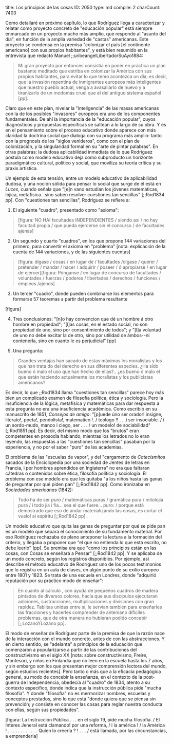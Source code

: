title:          Los principios de las cosas
ID:             2050
type:           md
compile:        2
charCount:      7403


Como detallaré en próximo capítulo, lo que Rodríguez llega a caracterizar y relatar como proyecto concreto de "educación popular" está siempre enmarcado en un proyecto mucho más amplio, que responde al "asunto del día", en función de la amplia variedad de "castas" americanas. Este proyecto se condensa en la premisa "colonizar el país [el continente americano] con sus propios habitantes", y está bien resumido en la entrevista que redactó Manuel ;;uribeangelLibertadorSuAyo1884:

> Mi gran proyecto por entonces consistía en poner en práctica un plan bastante meditado que estriba en colonizar la América con sus propios habitantes, para evitar lo que temo acontezca un día; es decir, que la invasión repentina de inmigrantes europeos más inteligentes que nuestro pueblo actual, venga a avasallarlo de nuevo y a tiranizarlo de un modomás cruel que el del antiguo sistema español [pp].

Claro que en este plan, nivelar la "inteligencia" de las masas americanas con la de los posibles "invasores" europeos era uno de los componentes fundamentales. De ahí la importancia de la "educación popular", cuyos diagnósticos y propuestas específicas se saltean a lo largo de su obra. Y es en el pensamiento sobre el proceso educativo donde aparece con más claridad la doctrina social que dialoga con su programa más amplio: tanto con la prognosis de los "siglos venideros", como con el plan de colonización, y la singularidad formal en su "arte de pintar palabras". En otras palabras: la dudosa aplicabilidad inmediata de lo que Rodríguez postula como  modelo educativo deja como subproducto un horizonte paradigmático cultural, político y social, que moviliza su teoría crítica y su praxis artística.

Un ejemplo de esta tensión, entre un modelo educativo de aplicabilidad dudosa, y una noción sólida para pensar lo social que surge de él está en *Luces*, cuando señala que "[e]n vano estudian los jóvenes matemáticas, lójica, metafisica.. sino saben resolver cuestiones tan sencillas" [;;Rod1834 pp]. Con "cuestiones tan sencillas", Rodríguez se refiere a:

1) El siguiente "cuadro", presentado como "axioma":

> [figura: NO HAI facultades INDEPENDIENTES / siendo así / no hay facultad propia / que pueda ejercerse sin el concurso / de facultades ajenas]

2)   Un segundo y cuarto "cuadros", en los que propone 144 variaciones del primero, para convertir el axioma en "problema" [nota:  explicación de la cuenta de 144 variaciones, y de las siguientes cuentas]

> [figura: dígase / cosas / en lugar de / facultades /digase / querer / pretender / mandar / hacer / adquirir / poseer / ó apropiarse / en lugar de ejercer][figura: Pónganse / en lugar de concurso de facultades / voluntades / fuerzas / poderes / libertades / derechos / funciones / empleos /ajenos]

3)   Un tercer "cuadro", donde pueden combinarse los elementos para formarse 57 teoremas a partir del problema resultante

[figura]

4) Tres conclusiones: "[n]o hay convencion que dé un hombre á otro hombre en propiedad"; "[l]as cosas, en el estado social, no son propiedad de uno, sino por consentimiento de todos"; y "[l]a voluntad de uno no debe excitar la de otro, sino por utilidad de ámbos--ni contenerla, sino en cuanto le es perjudicial" [pp]

5) Una pregunta: 

>Grandes ventajas han sacado de estas máximas los moralistas y los que han trata do del derecho en sus diferentes especies. ¿Ha sido bueno ó malo el uso que han hecho de ellas?.. ¿es bueno ó malo el que están haciendo actualmente los moralistas y los publicistas americanos?

Es decir, lo que ;;Rod1834 llama "cuestiones tan sencillas" parece hoy más bien un complicado examen de filosofía política, ética y sociología. Pero la insuficiencia de la lógica, metafísica y matemáticas para dar respuesta a esta pregunta no era una insuficiencia académica. Como escribió en su manuscrito de 1851, *Consejos de amigo*: "[p]uede úno ser orador! insigne, literato!, poeta!, pendolista!, matematico !. / teólogo !! . . .i ser insociable. / i un sordo-mudo, manco i ciego, ser . . . / un modelo! de sociabilidad" [;;Rod1851 pp]. Es decir, del mismo modo que los "brutos" eran  competentes en prosodia hablando, mientras los letrados no lo eran leyendo, las respuestas a las "cuestiones tan sencillas" pasaban por la experiencia, y no por el saber "puro" de las academias. 

El problema de las "escuelas de vapor", y del "cargamento de *Catecismitos* sacados de la Enciclopedia por una sociedad de Jentes de letras en Francia, i por hombres aprendidos en Inglaterra" no era que faltaran cátedras o contenidos sobre ética, filosofía política y sociología. El problema con ese modelo era que les quitaba "a los niños hasta las ganas de preguntar por qué piden pan" [;;Rod1842 pp]. Como ironizaba en *Sociedades americanas* (1842):

>Todo ha de ser *puro* / matemáticas puras / gramática pura / mitolojía pura / i todo jía i fia... sea el que fuere... puro: / porque está demostrado que eso de andar materializando las cosas, es cortar el vuelo! al espíritu [;;Rod1842 pp].

Un modelo educativo que quita las ganas de preguntar por qué se pide pan es un modelo que separa el conocimiento de su fundamento material. Por eso Rodríguez rechazaba de plano anteponer la lectura a la formación del criterio, y llegaba a proponer que "el que no entienda lo que está escrito, no debe leerlo" [pp]. Su premisa era que "como los principios están en las cosas, con Cosas se enseñará a Pensar" [;;Rod1842 pp]. Y se aplicaba de un modo concreto, según los registros disponibles. Por ejemplo, así describe el método educativo de Rodríguez uno de los pocos testimonios que lo registra en un aula de clases, en algún punto de su exilio europeo entre 1801 y 1823. Se trata de una escuela en Londres, donde "adquirió reputación por su práctico modo de enseñar": 

>En cuanto al cálculo , con ayuda de pequeños cuadros de madera pintados de diversos colores, hacía que sus discípulos ejecutaran adiciones, sustracciones, multiplicaciones y divisiones con gran rapidez. Tablitas unidas entre sí, le servían también para enseñarles las fracciones у hacerles comprender de antemano difíciles problemas, que de otra manera no hubieran podido concebir [;;LozanoYLozano pp].

El modo de enseñar de Rodríguez parte de la premisa de que la razón nace de la interacción con el mundo concreto, antes de con las abstracciones. Y en cierto sentido, se "adelanta" a principios de la educación que comenzaron a popularizarse a partir de las contribuciones del constructivismo en el siglo XX [nota: sobre constructivismo, Freire, Montesori, y niños en Finlandia que no leen en la escuela hasta los 7 años, y sin embargo son los que presentan mejor comprensión lectora del mundo, según estudios recientes]. Pero tanto o más que a la eficacia pedagógica general, su modo de concebir la enseñanza, en el contexto de la post-guerra de Independencia, obedecía al "cuadro" de 1834, atento a su contexto específico, donde indica que la instrucción pública pide "mucha filosofía". Y donde "filosofía" no es mermorizar nombres, escuelas y conceptos prestados, sino lo que está "donde quiera que se piensa sin prevención; y consiste en conocer las cosas para reglar nuestra conducta con ellas, según sus propiedades".

[figura: La Instrucción Pública . . . en el siglo 19, pide mucha filosofía. / El Interes Jeneral está clamando! por una reforma, / i la américa ! / la América ! . . . . . . . . . . . . Quien lo creería ? ! . . . / está llamada, por las circunstancias, a emprenderla]